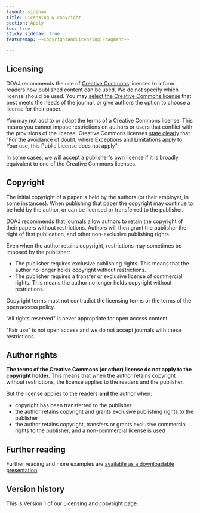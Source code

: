 ```yaml
---
layout: sidenav
title: Licensing & copyright
section: Apply
toc: true
sticky_sidenav: true
featuremap: ~~CopyrightAndLicensing:Fragment~~

---
```


## Licensing

DOAJ recommends the use of [Creative Commons](https://creativecommons.org/share-your-work/) licenses to inform readers how published content can be used. We do not specify which license should be used. You may [select the Creative Commons license](https://creativecommons.org/choose/) that best meets the needs of the journal, or give authors the option to choose a license for their paper. 

You may not add to or adapt the terms of a Creative Commons license. This means you cannot impose restrictions on authors or users that conflict with the provisions of the license. Creative Commons licenses [state clearly](https://creativecommons.org/licenses/by-sa/4.0/legalcode) that "For the avoidance of doubt, where Exceptions and Limitations apply to Your use, this Public License does not apply".

In some cases, we will accept a publisher's own license if it is broadly equivalent to one of the Creative Commons licenses.


## Copyright

The initial copyright of a paper is held by the authors (or their employer, in some instances). When publishing that paper the copyright may continue to be held by the author, or can be licensed or transferred to the publisher.

DOAJ recommends that journals allow authors to retain the copyright of their papers without restrictions. Authors will then grant the publisher the right of first publication, and other non-exclusive publishing rights.

Even when the author retains copyright, restrictions may sometimes be imposed by the publisher:

 - The publisher requires exclusive publishing rights. This means that the author no longer holds copyright without restrictions.
 - The publisher requires a transfer or exclusive license of commercial rights. This means the author no longer holds copyright without restrictions.

Copyright terms must not contradict the licensing terms or the terms of the open access policy.

“All rights reserved” is never appropriate for open access content.

"Fair use" is not open access and we do not accept journals with these restrictions. 


## Author rights

**The terms of the Creative Commons (or other) license do not apply to the copyright holder.** This means that when the author retains copyright without restrictions, the license applies to the readers and the publisher.

But the license applies to the readers **and** the author when:

- copyright has been transferred to the publisher
- the author retains copyright and grants exclusive publishing rights to the publisher
- the author retains copyright, transfers or grants exclusive commercial rights to the publisher, and a non-commercial license is used


## Further reading

Further reading and more examples are [available as a downloadable presentation](https://drive.google.com/drive/folders/190BgMV0ImGk-gUpHu5ai_R-uvO8NDAB8?usp=sharing).

## Version history

This is Version 1 of our Licensing and copyright page.
